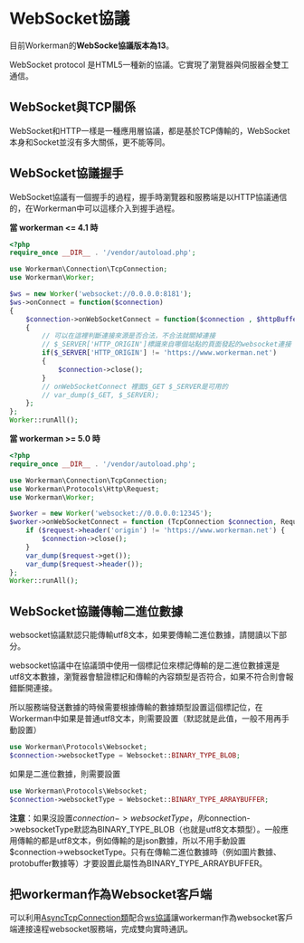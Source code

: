 # WebSocket協議

目前Workerman的**WebSocke協議版本為13**。

WebSocket protocol 是HTML5一種新的協議。它實現了瀏覽器與伺服器全雙工通信。

## WebSocket與TCP關係

WebSocket和HTTP一樣是一種應用層協議，都是基於TCP傳輸的，WebSocket本身和Socket並沒有多大關係，更不能等同。

## WebSocket協議握手

WebSocket協議有一個握手的過程，握手時瀏覽器和服務端是以HTTP協議通信的，在Workerman中可以這樣介入到握手過程。

**當 workerman <= 4.1 時**
```php
<?php
require_once __DIR__ . '/vendor/autoload.php';

use Workerman\Connection\TcpConnection;
use Workerman\Worker;

$ws = new Worker('websocket://0.0.0.0:8181');
$ws->onConnect = function($connection)
{
    $connection->onWebSocketConnect = function($connection , $httpBuffer)
    {
        // 可以在這裡判斷連接來源是否合法，不合法就關掉連接
        // $_SERVER['HTTP_ORIGIN']標識來自哪個站點的頁面發起的websocket連接
        if($_SERVER['HTTP_ORIGIN'] != 'https://www.workerman.net')
        {
            $connection->close();
        }
        // onWebSocketConnect 裡面$_GET $_SERVER是可用的
        // var_dump($_GET, $_SERVER);
    };
};
Worker::runAll();
```

**當 workerman >= 5.0 時**
```php
<?php
require_once __DIR__ . '/vendor/autoload.php';

use Workerman\Connection\TcpConnection;
use Workerman\Protocols\Http\Request;
use Workerman\Worker;

$worker = new Worker('websocket://0.0.0.0:12345');
$worker->onWebSocketConnect = function (TcpConnection $connection, Request $request) {
    if ($request->header('origin') != 'https://www.workerman.net') {
        $connection->close();
    }
    var_dump($request->get());
    var_dump($request->header());
};
Worker::runAll();
```

## WebSocket協議傳輸二進位數據

websocket協議默認只能傳輸utf8文本，如果要傳輸二進位數據，請閱讀以下部分。

websocket協議中在協議頭中使用一個標記位來標記傳輸的是二進位數據還是utf8文本數據，瀏覽器會驗證標記和傳輸的內容類型是否符合，如果不符合則會報錯斷開連接。

所以服務端發送數據的時候需要根據傳輸的數據類型設置這個標記位，在Workerman中如果是普通utf8文本，則需要設置（默認就是此值，一般不用再手動設置）
```php
use Workerman\Protocols\Websocket;
$connection->websocketType = Websocket::BINARY_TYPE_BLOB;
```

如果是二進位數據，則需要設置
```php
use Workerman\Protocols\Websocket;
$connection->websocketType = Websocket::BINARY_TYPE_ARRAYBUFFER;
```

**注意**：如果沒設置$connection->websocketType，則$connection->websocketType默認為BINARY_TYPE_BLOB（也就是utf8文本類型）。一般應用傳輸的都是utf8文本，例如傳輸的是json數據，所以不用手動設置$connection->websocketType。只有在傳輸二進位數據時（例如圖片數據、protobuffer數據等）才要設置此屬性為BINARY_TYPE_ARRAYBUFFER。

## 把workerman作為Websocket客戶端

可以利用[AsyncTcpConnection類](../async-tcp-connection.md)配合[ws協議](about-ws.md)讓workerman作為websocket客戶端連接遠程websocket服務端，完成雙向實時通訊。
